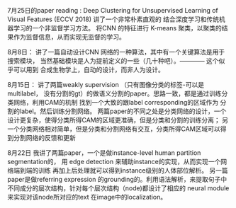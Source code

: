 7月25日的paper reading : Deep Clustering for Unsupervised Learning of Visual Features (ECCV 2018) 讲了一个非常朴素直观的
结合深度学习和传统机器学习的一个非监督学习方法。 将CNN 的特征进行 K-means 聚类，以聚类的结果作为监督信息，从而实现无监督的学习。

8月8日：
讲了一篇自动设计CNN 网络的一种算法，其中有一个关键算法是用于搜索模块， 当然基础模块是人为提前定义的一些（几十种吧）。———— 这个似乎可以用到
合成生物学上，自动的设计，而非人为设计。

8月15日：
讲了两篇weakly supervision （只有图像分类的标签-可以是multilabel， 没有分割的gt）的做语义分割的paper。思路一致，都是通过训练分类网络，利用CAM的机制
找到一个大致的跟label corresponding的区域作为 分割的label。然后训练分割网络。
两篇paper的不同之处是分类网络的设计，一个设计更复杂，使得分类所得CAM的区域更准确，但是分类和分割的训练分离；
另一个分类网络相对简单，但是分类和分割网络有交互，分类所得CAM区域可以得到分割网络的反馈和更新

8月22日
我讲了两篇paper，一个是做instance-level human partition segmentation的， 用 edge detection 来辅助instance的实现，从而实现一个网络端到端的训练
再加上后处理就可以得到instance级别的人体部位解析。
另一篇paper是做referring expression 的grounding的。利用语法解析，来提取句子中不同成分的层次结构，针对每个层次结构（node)都设计了相应的
neural module来实现对该node所对应的text 在image中的localization。
